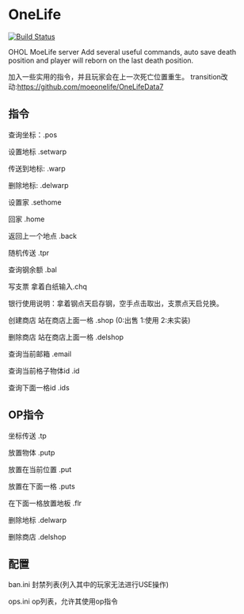 # OneLife

[![Build Status](http://43.254.216.98:8891/job/OneHourOneLife/job/MoeLifeServer/badge/icon)](http://43.254.216.98:8891/job/OneHourOneLife/job/MoeLifeServer/)

OHOL MoeLife server
Add several useful commands, auto save death position and player will reborn on the last death position.

加入一些实用的指令，并且玩家会在上一次死亡位置重生。
transition改动:https://github.com/moeonelife/OneLifeData7

## 指令

查询坐标：.pos

设置地标 .setwarp <warp>

传送到地标: .warp <warp>

删除地标: .delwarp <warp>

设置家 .sethome

回家 .home

返回上一个地点 .back

随机传送 .tpr

查询钢余额 .bal

写支票 拿着白纸输入.chq <number>

银行使用说明：拿着钢点天启存钢，空手点击取出，支票点天启兑换。

创建商店 站在商店上面一格 .shop <type>(0:出售 1:使用 2:未实装) <price>

删除商店 站在商店上面一格 .delshop

查询当前邮箱 .email

查询当前格子物体id .id

查询下面一格id .ids

## OP指令
坐标传送 .tp <x> <y>
  
放置物体 .putp <x> <y> <id>
  
放置在当前位置 .put <id>
  
放置在下面一格 .puts <id>
  
在下面一格放置地板 .flr <id>
  
删除地标 .delwarp <warp>
  
删除商店 .delshop

## 配置
ban.ini 封禁列表(列入其中的玩家无法进行USE操作)

ops.ini op列表，允许其使用op指令
